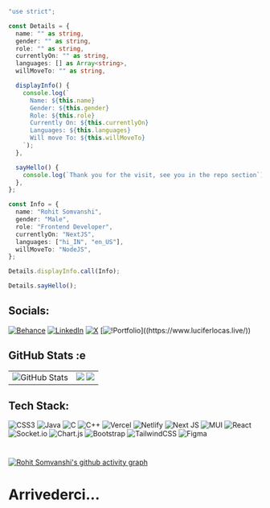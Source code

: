 ```typescript
"use strict";

const Details = {
  name: "" as string,
  gender: "" as string,
  role: "" as string,
  currentlyOn: "" as string,
  languages: [] as Array<string>,
  willMoveTo: "" as string,

  displayInfo() {
    console.log(`
      Name: ${this.name}
      Gender: ${this.gender}
      Role: ${this.role}
      Currently On: ${this.currentlyOn}
      Languages: ${this.languages}
      Will move To: ${this.willMoveTo}
    `);
  },

  sayHello() {
    console.log(`Thank you for the visit, see you in the repo section`);
  },
};

const Info = {
  name: "Rohit Somvanshi",
  gender: "Male",
  role: "Frontend Developer",
  currentlyOn: "NextJS",
  languages: ["hi_IN", "en_US"],
  willMoveTo: "NodeJS",
};

Details.displayInfo.call(Info);

Details.sayHello();

```


<div align="right">
 
</div>

## Socials:
[![Behance](https://img.shields.io/badge/Behance-000?logo=behance&logoColor=white)](https://behance.net/luciferlocas) [![LinkedIn](https://img.shields.io/badge/LinkedIn-%230077B5.svg?logo=linkedin&logoColor=white)](https://linkedin.com/in/https://www.linkedin.com/in/rohit-somvanshi/) [![X](https://img.shields.io/badge/X-black.svg?logo=X&logoColor=white)](https://x.com/Lucifer_locas) [![!Portfolio](https://img.shields.io/badge/RS-Portfolio-1d4ed8?)]((https://www.luciferlocas.live/))

## GitHub Stats :e

<table >
  <tr>
    <td>
      <img src="https://stats.quine.sh/Luciferlocas/github?theme=dark&size=small" alt="GitHub Stats"/>
    </td>
    <td align="right">
      <img src="https://visitcount.itsvg.in/api?id=Luciferlocas&icon=3&color=5"/>
      <img src="https://github-readme-stats.vercel.app/api?username=Luciferlocas&bg_color=30,4754eb,904e95&title_color=fff&text_color=fff&count_private=true&show_icons=true&icon_color=fff"/></td>
  </tr>
</table>

## Tech Stack:
![CSS3](https://img.shields.io/badge/css3-%231572B6.svg?style=flat&logo=css3&logoColor=white) ![Java](https://img.shields.io/badge/java-%23ED8B00.svg?style=flat&logo=openjdk&logoColor=white) ![C](https://img.shields.io/badge/c-%2300599C.svg?style=flat&logo=c&logoColor=white) ![C++](https://img.shields.io/badge/c++-%2300599C.svg?style=flat&logo=c%2B%2B&logoColor=white) ![Vercel](https://img.shields.io/badge/vercel-%23000000.svg?style=flat&logo=vercel&logoColor=white) ![Netlify](https://img.shields.io/badge/netlify-%23000000.svg?style=flat&logo=netlify&logoColor=#00C7B7) ![Next JS](https://img.shields.io/badge/Next-black?style=flat&logo=next.js&logoColor=white) ![MUI](https://img.shields.io/badge/MUI-%230081CB.svg?style=flat&logo=mui&logoColor=white) ![React](https://img.shields.io/badge/react-%2320232a.svg?style=flat&logo=react&logoColor=%2361DAFB) ![Socket.io](https://img.shields.io/badge/Socket.io-black?style=flat&logo=socket.io&badgeColor=010101) ![Chart.js](https://img.shields.io/badge/chart.js-F5788D.svg?style=flat&logo=chart.js&logoColor=white) ![Bootstrap](https://img.shields.io/badge/bootstrap-%238511FA.svg?style=flat&logo=bootstrap&logoColor=white) ![TailwindCSS](https://img.shields.io/badge/tailwindcss-%2338B2AC.svg?style=flat&logo=tailwind-css&logoColor=white) ![Figma](https://img.shields.io/badge/figma-%23F24E1E.svg?style=flat&logo=figma&logoColor=white)

#

[![Rohit Somvanshi's github activity graph](https://github-readme-activity-graph.vercel.app/graph?username=luciferlocas&bg_color=161b22&color=ffffff&line=ffffff&point=2e35ff&area=true&hide_border=true)](https://github.com/luciferlocas)

#  Arrivederci...
